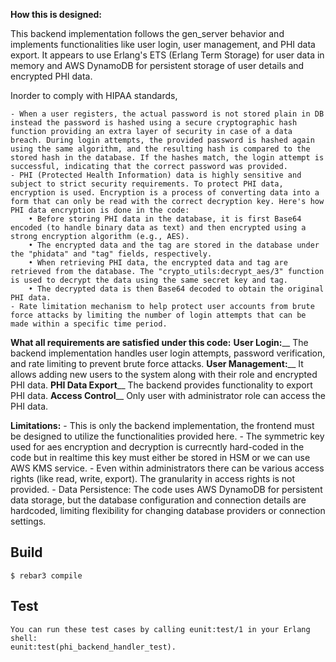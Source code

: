 **How this is designed:**

This backend implementation follows the gen_server behavior and implements functionalities like user login, user management, and PHI data export. It appears to use Erlang's ETS (Erlang Term Storage) for user data in memory and AWS DynamoDB for persistent storage of user details and encrypted PHI data.

Inorder to comply with HIPAA standards, 

    - When a user registers, the actual password is not stored plain in DB instead the password is hashed using a secure cryptographic hash function providing an extra layer of security in case of a data breach. During login attempts, the provided password is hashed again using the same algorithm, and the resulting hash is compared to the stored hash in the database. If the hashes match, the login attempt is successful, indicating that the correct password was provided.
    - PHI (Protected Health Information) data is highly sensitive and subject to strict security requirements. To protect PHI data, encryption is used. Encryption is a process of converting data into a form that can only be read with the correct decryption key. Here's how PHI data encryption is done in the code:
        • Before storing PHI data in the database, it is first Base64 encoded (to handle binary data as text) and then encrypted using a strong encryption algorithm (e.g., AES).
        • The encrypted data and the tag are stored in the database under the "phidata" and "tag" fields, respectively.
        • When retrieving PHI data, the encrypted data and tag are retrieved from the database. The "crypto_utils:decrypt_aes/3" function is used to decrypt the data using the same secret key and tag.
        • The decrypted data is then Base64 decoded to obtain the original PHI data.
    - Rate limitation mechanism to help protect user accounts from brute force attacks by limiting the number of login attempts that can be made within a specific time period.

**What all requirements are satisfied under this code:**
    **User Login:**__ The backend implementation handles user login attempts, password verification, and rate limiting to prevent brute force attacks.
    **User Management:**__ It allows adding new users to the system along with their role and encrypted PHI data.
    **PHI Data Export**__ The backend provides functionality to export PHI data.
    **Access Control**__ Only user with administrator role can access the PHI data.

**Limitations:**
    - This is only the backend implementation, the frontend must be designed to utilize the functionalities provided here.
    - The symmetric key used for aes encryption and decryption is currecntly hard-coded in the code but in realtime this key must either be stored in HSM or we can use AWS KMS service.
    - Even within administrators there can be various access rights (like read, write, export). The granularity in access rights is not provided.
    - Data Persistence: The code uses AWS DynamoDB for persistent data storage, but the database configuration and connection details are hardcoded, limiting flexibility for changing database providers or connection settings.


Build
-----

    $ rebar3 compile

Test
-----
    You can run these test cases by calling eunit:test/1 in your Erlang shell:
    eunit:test(phi_backend_handler_test).
    
